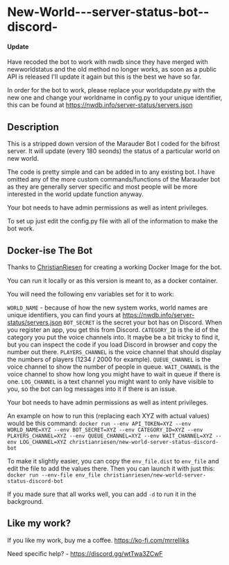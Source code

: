 # New-World---server-status-bot--discord-
#### Update
Have recoded the bot to work with nwdb since they have merged with newworldstatus and the old method no longer works, as soon as a public API is released I'll update it again but this is the best we have so far.

In order for the bot to work, please replace your worldupdate.py with the new one and change your worldname in config.py to your unique identifier, this can be found at https://nwdb.info/server-status/servers.json

## Description
This is a stripped down version of the Marauder Bot I coded for the bifrost server. It will update (every 180 seonds) the status of a particular world on new world.

The code is pretty simple and can be added in to any existing bot. I have omitted any of the more custom commands/functions of the Marauder bot as they are generally
server specific and most people will be more interested in the world update function anyway.

Your bot needs to have admin permissions as well as intent privileges.

To set up just edit the config.py file with all of the information to make the bot work.

<h2>Docker-ise The Bot</h2>

Thanks to [ChristianRiesen](https://github.com/ChristianRiesen/) for creating a working Docker Image for the bot.

You can run it locally or as this version is meant to, as a docker container.

You will need the following env variables set for it to work:


`WORLD_NAME` - because of how the new system works, world names are unique identifiers, you can find yours at https://nwdb.info/server-status/servers.json
`BOT_SECRET` is the secret your bot has on Discord. When you register an app, you get this from Discord.
`CATEGORY_ID` is the id of the category you put the voice channels into. It maybe be a bit tricky to find it, but you can inspect the code if you load Discord in browser and copy the number out there.
`PLAYERS_CHANNEL` is the voice channel that should display the numbers of players (1234 / 2000 for example).
`QUEUE_CHANNEL` is the voice channel to show the number of people in queue.
`WAIT_CHANNEL` is the voice channel to show how long you might have to wait in queue if there is one.
`LOG_CHANNEL` is a text channel you might want to only have visible to you, so the bot can log messages into it if there is an issue.

Your bot needs to have admin permissions as well as intent privileges.

An example on how to run this (replacing each XYZ with actual values) would be this command:
`docker run --env API_TOKEN=XYZ --env WORLD_NAME=XYZ --env BOT_SECRET=XYZ --env CATEGORY_ID=XYZ --env PLAYERS_CHANNEL=XYZ --env QUEUE_CHANNEL=XYZ --env WAIT_CHANNEL=XYZ --env LOG_CHANNEL=XYZ christianriesen/new-world-server-status-discord-bot`

To make it slightly easier, you can copy the `env_file.dist` to `env_file` and edit the file to add the values there. Then you can launch it with just this:
`docker run --env-file env_file christianriesen/new-world-server-status-discord-bot`

If you made sure that all works well, you can add `-d` to run it in the background.

<h2>Like my work?</h2>

If you like my work, buy me a coffee. https://ko-fi.com/mrrelliks


Need specific help? - https://discord.gg/wtTwa3ZCwF
